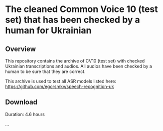 # The cleaned Common Voice 10 (test set) that has been checked by a human for Ukrainian

## Overview

This repository contains the archive of CV10 (test set) with checked Ukrainian transcriptions and audios. All audios have been checked by a human to be sure that they are correct. 

This archive is used to test all ASR models listed here: https://github.com/egorsmkv/speech-recognition-uk

## Download

Duration: 4.6 hours

...

